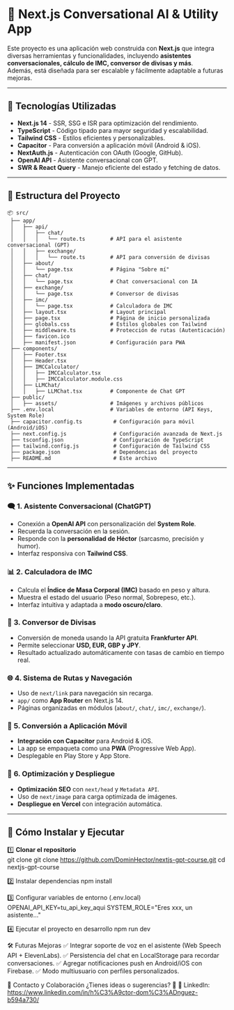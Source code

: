 # 🚀 Next.js Conversational AI & Utility App

Este proyecto es una aplicación web construida con **Next.js** que integra diversas herramientas y funcionalidades, incluyendo **asistentes conversacionales, cálculo de IMC, conversor de divisas y más**.  
Además, está diseñada para ser escalable y fácilmente adaptable a futuras mejoras.

---

## 📌 **Tecnologías Utilizadas**
- **Next.js 14** - SSR, SSG e ISR para optimización del rendimiento.
- **TypeScript** - Código tipado para mayor seguridad y escalabilidad.
- **Tailwind CSS** - Estilos eficientes y personalizables.
- **Capacitor** - Para conversión a aplicación móvil (Android & iOS).
- **NextAuth.js** - Autenticación con OAuth (Google, GitHub).
- **OpenAI API** - Asistente conversacional con GPT.
- **SWR & React Query** - Manejo eficiente del estado y fetching de datos.

---

## 📂 **Estructura del Proyecto**
```plaintext
📦 src/
 ├── app/
 │   ├── api/
 │   │   ├── chat/
 │   │   │   └── route.ts        # API para el asistente conversacional (GPT)
 │   │   ├── exchange/
 │   │   │   └── route.ts        # API para conversión de divisas
 │   ├── about/
 │   │   └── page.tsx            # Página "Sobre mí"
 │   ├── chat/
 │   │   └── page.tsx            # Chat conversacional con IA
 │   ├── exchange/
 │   │   └── page.tsx            # Conversor de divisas
 │   ├── imc/
 │   │   └── page.tsx            # Calculadora de IMC
 │   ├── layout.tsx              # Layout principal
 │   ├── page.tsx                # Página de inicio personalizada
 │   ├── globals.css             # Estilos globales con Tailwind
 │   ├── middleware.ts           # Protección de rutas (Autenticación)
 │   ├── favicon.ico
 │   ├── manifest.json           # Configuración para PWA
 ├── components/
 │   ├── Footer.tsx
 │   ├── Header.tsx
 │   ├── IMCCalculator/
 │   │   ├── IMCCalculator.tsx
 │   │   ├── IMCCalculator.module.css
 │   ├── LLMChat/
 │   │   ├── LLMChat.tsx         # Componente de Chat GPT
 ├── public/
 │   ├── assets/                 # Imágenes y archivos públicos
 ├── .env.local                  # Variables de entorno (API Keys, System Role)
 ├── capacitor.config.ts          # Configuración para móvil (Android/iOS)
 ├── next.config.js               # Configuración avanzada de Next.js
 ├── tsconfig.json                # Configuración de TypeScript
 ├── tailwind.config.js           # Configuración de Tailwind CSS
 ├── package.json                 # Dependencias del proyecto
 ├── README.md                    # Este archivo
```

---

## ✨ **Funciones Implementadas**
### 🗨️ **1. Asistente Conversacional (ChatGPT)**
- Conexión a **OpenAI API** con personalización del **System Role**.
- Recuerda la conversación en la sesión.
- Responde con la **personalidad de Héctor** (sarcasmo, precisión y humor).
- Interfaz responsiva con **Tailwind CSS**.

### 📊 **2. Calculadora de IMC**
- Calcula el **Índice de Masa Corporal (IMC)** basado en peso y altura.
- Muestra el estado del usuario (Peso normal, Sobrepeso, etc.).
- Interfaz intuitiva y adaptada a **modo oscuro/claro**.

### 💱 **3. Conversor de Divisas**
- Conversión de moneda usando la API gratuita **Frankfurter API**.
- Permite seleccionar **USD, EUR, GBP y JPY**.
- Resultado actualizado automáticamente con tasas de cambio en tiempo real.

### 🌐 **4. Sistema de Rutas y Navegación**
- Uso de `next/link` para navegación sin recarga.
- `app/` como **App Router** en Next.js 14.
- Páginas organizadas en módulos (`about/`, `chat/`, `imc/`, `exchange/`).

### 📱 **5. Conversión a Aplicación Móvil**
- **Integración con Capacitor** para Android & iOS.
- La app se empaqueta como una **PWA** (Progressive Web App).
- Desplegable en Play Store y App Store.

### 🚀 **6. Optimización y Despliegue**
- **Optimización SEO** con `next/head` y `Metadata API`.
- Uso de `next/image` para carga optimizada de imágenes.
- **Despliegue en Vercel** con integración automática.

---

## 📌 **Cómo Instalar y Ejecutar**
1️⃣ **Clonar el repositorio**  
git clone git clone https://github.com/DominHector/nextjs-gpt-course.git
cd nextjs-gpt-course

2️⃣ Instalar dependencias
npm install

3️⃣ Configurar variables de entorno (.env.local)
OPENAI_API_KEY=tu_api_key_aqui
SYSTEM_ROLE="Eres xxx, un asistente..."

4️⃣ Ejecutar el proyecto en desarrollo
npm run dev

🛠️ Futuras Mejoras
✅ Integrar soporte de voz en el asistente (Web Speech API + ElevenLabs).
✅ Persistencia del chat en LocalStorage para recordar conversaciones.
✅ Agregar notificaciones push en Android/iOS con Firebase.
✅ Modo multiusuario con perfiles personalizados.

📩 Contacto y Colaboración
¿Tienes ideas o sugerencias? 🤝
📌 LinkedIn: https://www.linkedin.com/in/h%C3%A9ctor-dom%C3%ADnguez-b594a730/